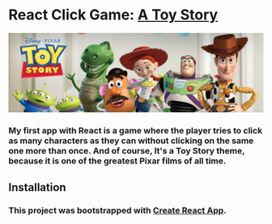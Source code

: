# React Click Game: [A Toy Story](https://awilliams62090.github.io/clicky-game/)
![Toy Story](./public/assets/images/toystory.webp)

 ### My first app with React is a game where the player tries to click as many characters as they can without clicking on the same one more than once. And of course, It's a Toy Story theme, because it is one of the greatest Pixar films of all time.

## Installation 
### This project was bootstrapped with [Create React App](https://github.com/facebook/create-react-app).

